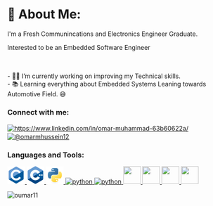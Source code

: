 # 💫 About Me:
I'm a Fresh Communincations and Electronics Engineer Graduate.
<p align="left"> Interested to be an Embedded Software Engineer</p> <br><br>- 👨‍💻 I’m currently working on improving my Technical skills.<br>- 📚 Learning everything about Embedded Systems Leaning towards Automotive Field. 😅


<h3 align="left">Connect with me:</h3>
<p align="left">
<a href="https://linkedin.com/in/omar-muhammad-63b60622a/" target="blank"><img align="center" src="https://raw.githubusercontent.com/rahuldkjain/github-profile-readme-generator/master/src/images/icons/Social/linked-in-alt.svg" alt="https://www.linkedin.com/in/omar-muhammad-63b60622a/" height="30" width="40" /></a>
<a href="https://www.hackerrank.com/omarmhussein12" target="blank"><img align="center" src="https://raw.githubusercontent.com/rahuldkjain/github-profile-readme-generator/master/src/images/icons/Social/hackerrank.svg" alt="@omarmhussein12" height="30" width="40" /></a>


</p>

<h3 align="left">Languages and Tools:</h3>
<p align="left"> <a href="https://www.cprogramming.com/" target="_blank" rel="noreferrer"> <img src="https://raw.githubusercontent.com/devicons/devicon/master/icons/c/c-original.svg" alt="c" width="40" height="40"/> </a> <a href="https://www.w3schools.com/cpp/" target="_blank" rel="noreferrer"> <img src="https://raw.githubusercontent.com/devicons/devicon/master/icons/cplusplus/cplusplus-original.svg" alt="cplusplus" width="40" height="40"/> </a> <a href="https://www.python.org" target="_blank" rel="noreferrer"> <img src="https://raw.githubusercontent.com/devicons/devicon/master/icons/python/python-original.svg" alt="python" width="40" height="40"/> 
<img src="https://user-images.githubusercontent.com/11943860/46922529-b28cdc80-cfe0-11e8-9aec-0091161d3599.png" alt="python" width="40" height="40"/> 
<img src="https://icons-for-free.com/download-icon-vscode+icons+type+vscode-1324451516618180141_0.svg" alt="python" width="40" height="40"/>
<img src="https://wikiimg.tojsiabtv.com/wikipedia/en/5/5a/Proteus_Design_Suite_Atom_Logo.png" width="40" height="40"/>
<img src="https://www.it.unlv.edu/sites/default/files/styles/250_width/public/sites/default/files/assets/software/logos/atmel_studio.png?itok=bO_6oTM6" width="40" height="40"/>
<img src="https://git-scm.com/images/logos/logomark-white@2x.png" width="40" height="40" />
<img src="https://github.githubassets.com/images/modules/logos_page/GitHub-Mark.png" width="40" height="40" />

</a> </p>

<p><img align="left" src="https://github-readme-stats.vercel.app/api/top-langs?username=oumar11&show_icons=true&locale=en&layout=compact" alt="oumar11" /></p>






 






<!--
**Oumar11/Oumar11** is a ✨ _special_ ✨ repository because its `README.md` (this file) appears on your GitHub profile.

Here are some ideas to get you started:

- 🔭 I’m currently working on ...
- 🌱 I’m currently learning ...
- 👯 I’m looking to collaborate on ...
- 🤔 I’m looking for help with ...
- 💬 Ask me about ...
- 📫 How to reach me: ...
- 😄 Pronouns: ...
- ⚡ Fun fact: ...
-->
